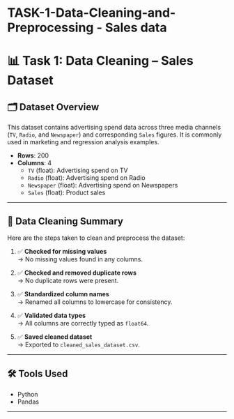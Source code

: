 # TASK-1-Data-Cleaning-and-Preprocessing - Sales data

# 📊 Task 1: Data Cleaning – Sales Dataset

## 🗂 Dataset Overview

This dataset contains advertising spend data across three media channels (`TV`, `Radio`, and `Newspaper`) and corresponding `Sales` figures. It is commonly used in marketing and regression analysis examples.

- **Rows**: 200
- **Columns**: 4
  - `TV` (float): Advertising spend on TV
  - `Radio` (float): Advertising spend on Radio
  - `Newspaper` (float): Advertising spend on Newspapers
  - `Sales` (float): Product sales

---

## 🧹 Data Cleaning Summary

Here are the steps taken to clean and preprocess the dataset:

1. ✅ **Checked for missing values**  
   → No missing values found in any columns.

2. ✅ **Checked and removed duplicate rows**  
   → No duplicate rows were present.

3. ✅ **Standardized column names**  
   → Renamed all columns to lowercase for consistency.

4. ✅ **Validated data types**  
   → All columns are correctly typed as `float64`.

5. ✅ **Saved cleaned dataset**  
   → Exported to `cleaned_sales_dataset.csv`.

---

## 🛠 Tools Used

- Python
- Pandas

---
